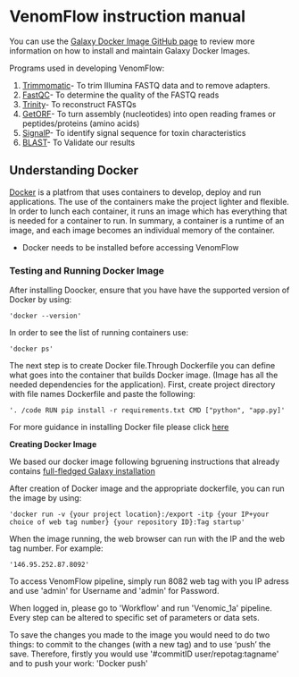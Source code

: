 # VenomFlow instruction manual

You can use the [Galaxy Docker Image GitHub page](https://github.com/bgruening/docker-galaxy-stable) to review more information on how to install and maintain Galaxy Docker Images.

Programs used in developing VenomFlow:
1. [Trimmomatic](http://www.usadellab.org/cms/uploads/supplementary/Trimmomatic/TrimmomaticManual_V0.32.pdf)- To trim Illumina FASTQ data and to remove adapters. 
2. [FastQC](https://dnacore.missouri.edu/PDF/FastQC_Manual.pdf)- To determine the quality of the FASTQ reads
3. [Trinity](http://cbsu.tc.cornell.edu/lab/doc/trinity_workshop_part1.pdf)- To reconstruct FASTQs
4. [GetORF](http://embossgui.sourceforge.net/demo/manual/getorf.html)- To turn assembly (nucleotides) into open reading frames or peptides/proteins (amino acids)
5. [SignalP](http://resources.qiagenbioinformatics.com/manuals/signalP/current/SignalP_User_Manual.pdf)- To identify signal sequence for toxin characteristics
6. [BLAST](http://nebc.nerc.ac.uk/bioinformatics/documentation/blast+/user_manual.pdf)- To Validate our results 

## Understanding Docker 

[Docker](https://www.docker.com/get-started) is a platfrom that uses containers to develop, deploy and run applications. The use of the containers make the project lighter and flexible. In order to lunch each container, it runs an image which has everything that is needed for a container to run. In summary, a container is a runtime of an image, and each image becomes an individual memory of the container.

- Docker needs to be installed before accessing VenomFlow 

### Testing and Running Docker Image 

After installing Doocker, ensure that you have have the supported version of Docker by using:

```
'docker --version'
```

In order to see the list of running containers use:
```
'docker ps'
```

The next step is to create Docker file.Through Dockerfile you can define what goes into the container that builds Docker image. (Image has all the needed dependencies for the application). First, create project directory with file names Dockerfile and paste the following:

```
'. /code RUN pip install -r requirements.txt CMD ["python", "app.py]'
```

For more guidance in installing Docker file please click [here](https://docs.docker.com/engine/reference/builder/)

**Creating Docker Image**

We based our docker image following bgruening instructions that already contains [full-fledged Galaxy installation](https://github.com/bgruening/docker-galaxy-stable)

After creation of Docker image and the appropriate dockerfile, you can run the image by using:

```
'docker run -v {your project location}:/export -itp {your IP+your choice of web tag number} {your repository ID}:Tag startup'
```

When the image running, the web browser can run with the IP and the web tag number. For example:

```
'146.95.252.87.8092'
```

To access VenomFlow pipeline, simply run 8082 web tag with you IP adress and use 'admin' for Username and 'admin' for Password.

When logged in, please go to 'Workflow' and run 'Venomic_1a' pipeline. Every step can be altered to specific set of parameters or data sets. 

To save the changes you made to the image you would need to do two things: to commit to the changes (with a new tag) and to use ‘push’ the save. Therefore, firstly you would use '#commitID user/repotag:tagname' and to push your work: 'Docker push'

